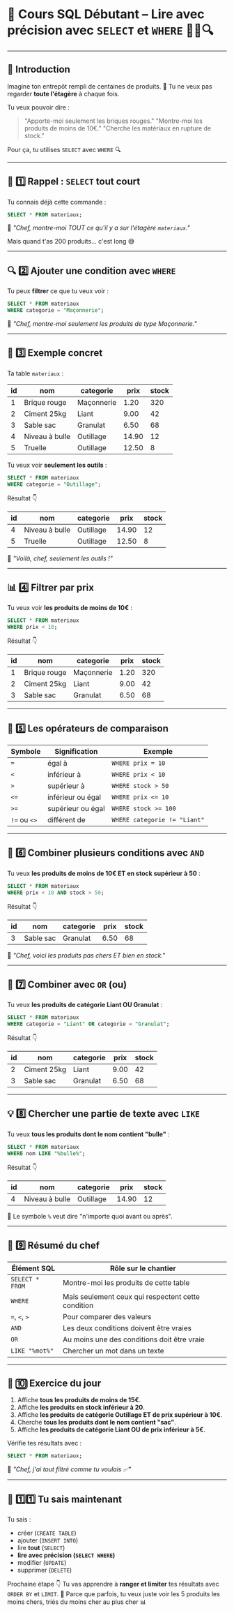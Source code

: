 # 🧱 Cours SQL Débutant – Lire avec précision avec `SELECT` et `WHERE` 👷‍♂️🔍

---

## 👋 Introduction

Imagine ton entrepôt rempli de centaines de produits.
🧱 Tu ne veux pas regarder **toute l'étagère** à chaque fois.

Tu veux pouvoir dire :
> "Apporte-moi seulement les briques rouges."
> "Montre-moi les produits de moins de 10€."
> "Cherche les matériaux en rupture de stock."

Pour ça, tu utilises `SELECT` avec `WHERE` 🔍

---

## 🧰 1️⃣ Rappel : `SELECT` tout court

Tu connais déjà cette commande :

```sql
SELECT * FROM materiaux;
```

💬 *"Chef, montre-moi TOUT ce qu'il y a sur l'étagère `materiaux`."*

Mais quand t'as 200 produits… c'est long 😅

---

## 🔍 2️⃣ Ajouter une condition avec `WHERE`

Tu peux **filtrer** ce que tu veux voir :

```sql
SELECT * FROM materiaux
WHERE categorie = "Maçonnerie";
```

💬 *"Chef, montre-moi seulement les produits de type Maçonnerie."*

---

## 🧱 3️⃣ Exemple concret

Ta table `materiaux` :

| id | nom | categorie | prix | stock |
|----|------|------------|------|-------|
| 1 | Brique rouge | Maçonnerie | 1.20 | 320 |
| 2 | Ciment 25kg | Liant | 9.00 | 42 |
| 3 | Sable sac | Granulat | 6.50 | 68 |
| 4 | Niveau à bulle | Outillage | 14.90 | 12 |
| 5 | Truelle | Outillage | 12.50 | 8 |

Tu veux voir **seulement les outils** :

```sql
SELECT * FROM materiaux
WHERE categorie = "Outillage";
```

Résultat 👇

| id | nom | categorie | prix | stock |
|----|------|------------|------|-------|
| 4 | Niveau à bulle | Outillage | 14.90 | 12 |
| 5 | Truelle | Outillage | 12.50 | 8 |

💬 *"Voilà, chef, seulement les outils !"*

---

## 📊 4️⃣ Filtrer par prix

Tu veux voir **les produits de moins de 10€** :

```sql
SELECT * FROM materiaux
WHERE prix < 10;
```

Résultat 👇

| id | nom | categorie | prix | stock |
|----|------|------------|------|-------|
| 1 | Brique rouge | Maçonnerie | 1.20 | 320 |
| 2 | Ciment 25kg | Liant | 9.00 | 42 |
| 3 | Sable sac | Granulat | 6.50 | 68 |

---

## 🔢 5️⃣ Les opérateurs de comparaison

| Symbole | Signification | Exemple |
|---------|---------------|---------|
| `=` | égal à | `WHERE prix = 10` |
| `<` | inférieur à | `WHERE prix < 10` |
| `>` | supérieur à | `WHERE stock > 50` |
| `<=` | inférieur ou égal | `WHERE prix <= 10` |
| `>=` | supérieur ou égal | `WHERE stock >= 100` |
| `!=` ou `<>` | différent de | `WHERE categorie != "Liant"` |

---

## 🧩 6️⃣ Combiner plusieurs conditions avec `AND`

Tu veux **les produits de moins de 10€ ET en stock supérieur à 50** :

```sql
SELECT * FROM materiaux
WHERE prix < 10 AND stock > 50;
```

Résultat 👇

| id | nom | categorie | prix | stock |
|----|------|------------|------|-------|
| 3 | Sable sac | Granulat | 6.50 | 68 |

💬 *"Chef, voici les produits pas chers ET bien en stock."*

---

## 🔀 7️⃣ Combiner avec `OR` (ou)

Tu veux **les produits de catégorie Liant OU Granulat** :

```sql
SELECT * FROM materiaux
WHERE categorie = "Liant" OR categorie = "Granulat";
```

Résultat 👇

| id | nom | categorie | prix | stock |
|----|------|------------|------|-------|
| 2 | Ciment 25kg | Liant | 9.00 | 42 |
| 3 | Sable sac | Granulat | 6.50 | 68 |

---

## 💡 8️⃣ Chercher une partie de texte avec `LIKE`

Tu veux **tous les produits dont le nom contient "bulle"** :

```sql
SELECT * FROM materiaux
WHERE nom LIKE "%bulle%";
```

Résultat 👇

| id | nom | categorie | prix | stock |
|----|------|------------|------|-------|
| 4 | Niveau à bulle | Outillage | 14.90 | 12 |

💬 Le symbole `%` veut dire "n'importe quoi avant ou après".

---

## 🧠 9️⃣ Résumé du chef

| Élément SQL | Rôle sur le chantier |
|--------------|----------------------|
| `SELECT * FROM` | Montre-moi les produits de cette table |
| `WHERE` | Mais seulement ceux qui respectent cette condition |
| `=`, `<`, `>` | Pour comparer des valeurs |
| `AND` | Les deux conditions doivent être vraies |
| `OR` | Au moins une des conditions doit être vraie |
| `LIKE "%mot%"` | Chercher un mot dans un texte |

---

## 🧪 🔟 Exercice du jour

1. Affiche **tous les produits de moins de 15€**.
2. Affiche **les produits en stock inférieur à 20**.
3. Affiche **les produits de catégorie Outillage ET de prix supérieur à 10€**.
4. Cherche **tous les produits dont le nom contient "sac"**.
5. Affiche **les produits de catégorie Liant OU de prix inférieur à 5€**.

Vérifie tes résultats avec :

```sql
SELECT * FROM materiaux;
```

💬 *"Chef, j'ai tout filtré comme tu voulais ✅"*

---

## 🚀 1️⃣1️⃣ Tu sais maintenant

Tu sais :
- créer (`CREATE TABLE`)
- ajouter (`INSERT INTO`)
- lire **tout** (`SELECT`)
- **lire avec précision (`SELECT WHERE`)**
- modifier (`UPDATE`)
- supprimer (`DELETE`)

Prochaine étape 👇
Tu vas apprendre à **ranger et limiter** tes résultats avec `ORDER BY` et `LIMIT`.
💬 Parce que parfois, tu veux juste voir les 5 produits les moins chers, triés du moins cher au plus cher 📊
